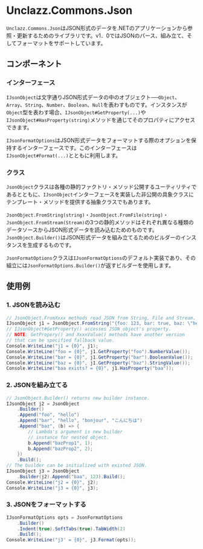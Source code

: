 # Unclazz.Commons.Json

`Unclazz.Commons.Json`はJSON形式のデータを.NETのアプリケーションから参照・更新するためのライブラリです。v1．0ではJSONのパース、組み立て、そしてフォーマットをサポートしています。

## コンポーネント

### インターフェース

`IJsonObject`は文字通りJSON形式データの中のオブジェクト──`Object`、`Array`、`String`、`Number`、`Boolean`、`Null`を表わすものです。インスタンスが`Object`型を表わす場合、`IJsonObject#GetProperty(...)`や`IJsonObject#HasProperty(string)`メソッドを通じてそのプロパティにアクセスできます。

`IJsonFormatOptions`はJSON形式データをフォーマットする際のオプションを保持するインターフェースです。このインターフェースは　`IJsonObject#Format(...)`とともに利用します。

### クラス

`JsonObject`クラスは各種の静的ファクトリ・メソッド公開するユーティリティであるとともに、`IJsonObject`インターフェースを実装した非公開の具象クラスにテンプレート・メソッドを提供する抽象クラスでもあります。

`JsonObject.FromString(string)`・`JsonObject.FromFile(string)`・`JsonObject.FromStream(Stream)`の3つの静的メソッドはそれぞれ異なる種類のデータソースからJSON形式データを読み込むためのものです。`JsonObject.Builder()`はJSON形式データを組み立てるためのビルダーのインスタンスを生成するものです。

`JsonFormatOptions`クラスは`IJsonFormatOptions`のデフォルト実装であり、その組立には`JsonFormatOptions.Builder()`が返すビルダーを使用します。

## 使用例

### 1. JSONを読み込む

```cs
// JsonObject.FromXxxx methods read JSON from String, File and Stream.
IJsonObject j1 = JsonObject.FromString("{foo: 123, bar: true, baz: \"hello\"}");
// IJsonObject#GetProperty() accesses JSON object's property. 
// NOTE: GetPropery() and XxxxValue() methods have another version 
// that can be specified fallback value.
Console.WriteLine("j1 = {0}", j1);
Console.WriteLine("foo = {0}", j1.GetProperty("foo").NumberValue());
Console.WriteLine("bar = {0}", j1.GetProperty("bar").BooleanValue());
Console.WriteLine("baz = {0}", j1.GetProperty("baz").StringValue());
Console.WriteLine("baa exists? = {0}", j1.HasProperty("baa"));
```
### 2. JSONを組み立てる

```cs
// JsonObject.Builder() returns new builder instance.
IJsonObject j2 = JsonObject
	.Builder()
	.Append("foo", "hello")
	.Append("bar", "hello", "bonjour", "こんにちは")
	.Append("baz", (b) => {
		// Lambda's argument is new builder 
		// instance for nested object.
		b.Append("bazProp1", 1);
		b.Append("bazProp2", 2);
	})
	.Build();
// The builder can be initialized with existed JSON.
IJsonObject j3 = JsonObject
	.Builder(j2).Append("baa", 123).Build();
Console.WriteLine("j2 = {0}", j2);
Console.WriteLine("j3 = {0}", j3);
```

### 3. JSONをフォーマットする

```cs
IJsonFormatOptions opts = JsonFormatOptions
	.Builder()
	.Indent(true).SoftTabs(true).TabWidth(2)
	.Build();
Console.WriteLine("j3' = {0}", j3.Format(opts));
```
